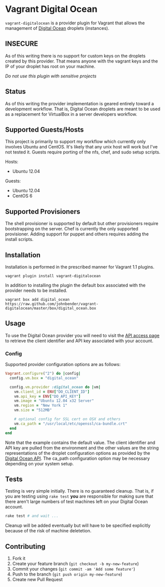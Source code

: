 # Vagrant Digital Ocean

`vagrant-digitalocean` is a provider plugin for Vagrant that allows the management of [Digital Ocean](https://www.digitalocean.com/) droplets (instances).

## INSECURE

As of this writing there is no support for custom keys on the droplets created by this provider. That means anyone with the vagrant keys and the IP of your droplet has root on your machine.

*Do not use this plugin with sensitive projects*

## Status

As of this writing the provider implementation is geared entirely toward a development workflow. That is, Digital Ocean droplets are meant to be used as a replacement for VirtualBox in a server developers workflow.

## Supported Guests/Hosts

This project is primarily to support my workflow which currently only involves Ubuntu and CentOS. It's likely that any unix host will work but I've not tested it. Guests require porting of the nfs, chef, and sudo setup scripts.

Hosts:

* Ubuntu 12.04

Guests:

* Ubuntu 12.04
* CentOS 6

## Supported Provisioners

The shell provisioner is supported by default but other provisioners require bootstrapping on the server. Chef is currently the only supported provisioner. Adding support for puppet and others requires adding the install scripts.

## Installation

Installation is performed in the prescribed manner for Vagrant 1.1 plugins.

    vagrant plugin install vagrant-digitalocean

In addition to installing the plugin the default box associated with the provider needs to be installed.

    vagrant box add digital_ocean https://raw.github.com/johnbender/vagrant-digitalocean/master/box/digital_ocean.box

## Usage

To use the Digital Ocean provider you will need to visit the [API access page](https://www.digitalocean.com/api_access) to retrieve the client identifier and API key associated with your account.

### Config

Supported provider configuration options are as follows:

```ruby
Vagrant.configure("2") do |config|
  config.vm.box = "digital_ocean"

  config.vm.provider :digital_ocean do |vm|
    vm.client_id = ENV["DO_CLIENT_ID"]
    vm.api_key = ENV["DO_API_KEY"]
    vm.image = "Ubuntu 12.04 x32 Server"
    vm.region = "New York 1"
    vm.size = "512MB"

    # optional config for SSL cert on OSX and others
    vm.ca_path = "/usr/local/etc/openssl/ca-bundle.crt"
  end
end
```

Note that the example contains the default value. The client identifier and API key are pulled from the environment and the other values are the string representations of the droplet configuration options as provided by the [Digital Ocean API](https://www.digitalocean.com/api). The ca_path configuration option may be necessary depending on your system setup.

## Tests

Testing is very simple initially. There is no guaranteed cleanup. That is, if you are testing using `rake test` **you** are responsible for making sure that there aren't large numbers of test machines left on your Digital Ocean account.

```bash
rake test # and wait ...
```

Cleanup will be added eventually but will have to be specified explicitly because of the risk of machine deletetion.

## Contributing

1. Fork it
2. Create your feature branch (`git checkout -b my-new-feature`)
3. Commit your changes (`git commit -am 'Add some feature'`)
4. Push to the branch (`git push origin my-new-feature`)
5. Create new Pull Request
